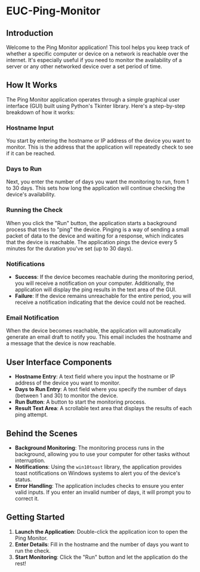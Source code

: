 # EUC-Ping-Monitor

## Introduction

Welcome to the Ping Monitor application! This tool helps you keep track of whether a specific computer or device on a network is reachable over the internet. It's especially useful if you need to monitor the availability of a server or any other networked device over a set period of time.

## How It Works

The Ping Monitor application operates through a simple graphical user interface (GUI) built using Python's Tkinter library. Here's a step-by-step breakdown of how it works:

### Hostname Input

You start by entering the hostname or IP address of the device you want to monitor. This is the address that the application will repeatedly check to see if it can be reached.

### Days to Run

Next, you enter the number of days you want the monitoring to run, from 1 to 30 days. This sets how long the application will continue checking the device's availability.

### Running the Check

When you click the "Run" button, the application starts a background process that tries to "ping" the device. Pinging is a way of sending a small packet of data to the device and waiting for a response, which indicates that the device is reachable. The application pings the device every 5 minutes for the duration you've set (up to 30 days).

### Notifications

- **Success**: If the device becomes reachable during the monitoring period, you will receive a notification on your computer. Additionally, the application will display the ping results in the text area of the GUI.
- **Failure**: If the device remains unreachable for the entire period, you will receive a notification indicating that the device could not be reached.

### Email Notification

When the device becomes reachable, the application will automatically generate an email draft to notify you. This email includes the hostname and a message that the device is now reachable.

## User Interface Components

- **Hostname Entry**: A text field where you input the hostname or IP address of the device you want to monitor.
- **Days to Run Entry**: A text field where you specify the number of days (between 1 and 30) to monitor the device.
- **Run Button**: A button to start the monitoring process.
- **Result Text Area**: A scrollable text area that displays the results of each ping attempt.

## Behind the Scenes

- **Background Monitoring**: The monitoring process runs in the background, allowing you to use your computer for other tasks without interruption.
- **Notifications**: Using the `win10toast` library, the application provides toast notifications on Windows systems to alert you of the device's status.
- **Error Handling**: The application includes checks to ensure you enter valid inputs. If you enter an invalid number of days, it will prompt you to correct it.

## Getting Started

1. **Launch the Application**: Double-click the application icon to open the Ping Monitor.
2. **Enter Details**: Fill in the hostname and the number of days you want to run the check.
3. **Start Monitoring**: Click the "Run" button and let the application do the rest!
